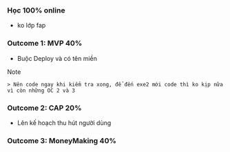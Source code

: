 ### Học 100% online
- ko lớp fap

### Outcome 1: MVP 40%
- Buộc Deploy và có tên miền

> [!NOTE]
    > Nên code ngay khi kiểm tra xong, để đến exe2 mới code thì ko kịp nữa vì còn những OC 2 và 3

### Outcome 2: CAP 20%
- Lên kế hoạch thu hút người dùng
### Outcome 3: MoneyMaking 40%
